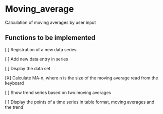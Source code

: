 # Moving_average
Calculation of moving averages by user input 

## Functions to be implemented

[ ] Registration of a new data series

[ ] Add new data entry in series

[ ] Display the data set

[X] Calculate MA-n, where n is the size of the moving average read from the keyboard

[ ] Show trend series based on two moving averages

[ ] Display the points of a time series in table format, moving averages and the trend 
